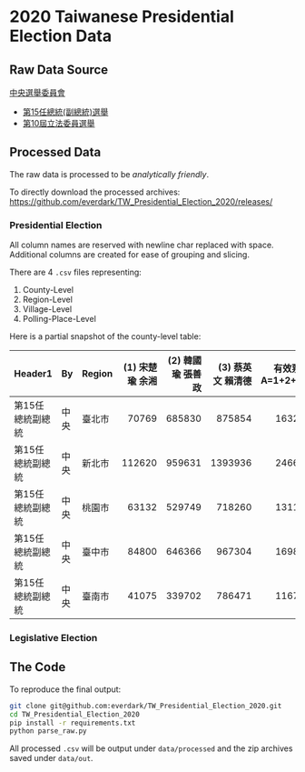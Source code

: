 # 2020 Taiwanese Presidential Election Data

## Raw Data Source

[中央選舉委員會](https://www.cec.gov.tw/pc/zh_TW/index.html)

+ [第15任總統(副總統)選舉](https://db.cec.gov.tw/histMain.jsp?voteSel=20200101A1&fbclid=IwAR0iO6jTQqKyJLz6FjfYy3I1QsJ4JkMbh2sKiRMofaBMUYgUkMM8eTlBAZc)
+ [第10屆立法委員選舉](https://db.cec.gov.tw/histMain.jsp?voteSel=20200101A2&fbclid=IwAR2npewc1KR14wRtmub-ag3Fj6MkAB5gZCpVvaptCBoa7yWVfyWuQ_LuJWY)

## Processed Data

The raw data is processed to be *analytically friendly*.

To directly download the processed archives:
https://github.com/everdark/TW_Presidential_Election_2020/releases/


### Presidential Election

All column names are reserved with newline char replaced with space.
Additional columns are created for ease of grouping and slicing.

There are 4 `.csv` files representing:

1. County-Level
2. Region-Level
3. Village-Level
4. Polling-Place-Level

Here is a partial snapshot of the county-level table:

| Header1          | By    | Region   |   (1) 宋楚瑜 余湘 |   (2) 韓國瑜 張善政 |   (3) 蔡英文 賴清德 |   有效票數A A=1+2+...+N |   無效票數B |   投票數C C=A+B |
|:-----------------|:------|:---------|------------------:|--------------------:|--------------------:|------------------------:|------------:|----------------:|
| 第15任總統副總統  | 中 央 | 臺北市   |             70769 |              685830 |              875854 |                 1632453 |       21381 |         1653834 |
| 第15任總統副總統  | 中 央 | 新北市   |            112620 |              959631 |             1393936 |                 2466187 |       28041 |         2494228 |
| 第15任總統副總統  | 中 央 | 桃園市   |             63132 |              529749 |              718260 |                 1311141 |       14066 |         1325207 |
| 第15任總統副總統  | 中 央 | 臺中市   |             84800 |              646366 |              967304 |                 1698470 |       20550 |         1719020 |
| 第15任總統副總統  | 中 央 | 臺南市   |             41075 |              339702 |              786471 |                 1167248 |       12341 |         1179589 |

### Legislative Election


## The Code

To reproduce the final output:

```sh
git clone git@github.com:everdark/TW_Presidential_Election_2020.git
cd TW_Presidential_Election_2020
pip install -r requirements.txt
python parse_raw.py
```

All processed `.csv` will be output under `data/processed` and the zip archives saved under `data/out`.